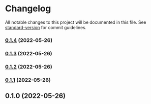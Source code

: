 # Changelog

All notable changes to this project will be documented in this file. See [standard-version](https://github.com/conventional-changelog/standard-version) for commit guidelines.

### [0.1.4](https://github.com/shinokada/svelte-circle-flags/compare/v0.1.3...v0.1.4) (2022-05-26)

### [0.1.3](https://github.com/shinokada/svelte-circle-flags/compare/v0.1.2...v0.1.3) (2022-05-26)

### [0.1.2](https://github.com/shinokada/svelte-circle-flags/compare/v0.1.1...v0.1.2) (2022-05-26)

### [0.1.1](https://github.com/shinokada/svelte-circle-flags/compare/v0.1.0...v0.1.1) (2022-05-26)

## 0.1.0 (2022-05-26)
